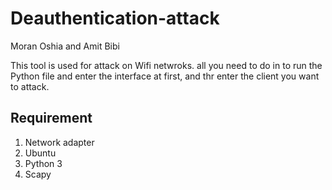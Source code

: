 # Deauthentication-attack

Moran Oshia and Amit Bibi

This tool is used for attack on Wifi netwroks.
all you need to do in to run the Python file and enter the interface at first, and thr enter the client you want to attack.

## Requirement
1. Network adapter
2. Ubuntu
3. Python 3
4. Scapy


